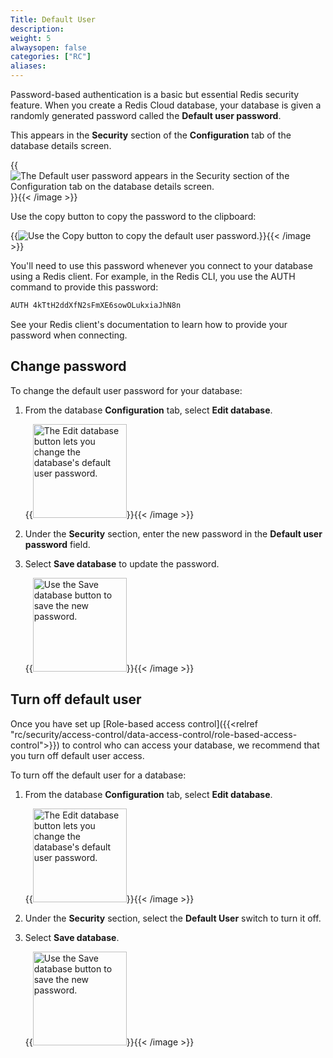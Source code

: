 ```yaml
---
Title: Default User
description:
weight: 5
alwaysopen: false
categories: ["RC"]
aliases: 
---
```


Password-based authentication is a basic but essential Redis security feature. When you create a Redis Cloud database, your database is given a randomly generated password called the **Default user password**.

This appears in the **Security** section of the **Configuration** tab of the database details screen.

{{<image filename="images/rc/database-fixed-configuration-security.png" alt="The Default user password appears in the Security section of the Configuration tab on the database details screen." >}}{{< /image >}}

Use the copy button to copy the password to the clipboard:

{{<image filename="images/rc/button-database-password-copy.png"  alt="Use the Copy button to copy the default user password." >}}{{< /image >}}

You'll need to use this password whenever you connect to your database using a Redis client. For example,
in the Redis CLI, you use the AUTH command to provide this password:

```sh
AUTH 4kTtH2ddXfN2sFmXE6sowOLukxiaJhN8n
```

See your Redis client's documentation to learn how to provide your password when connecting.

## Change password

To change the default user password for your database:

1. From the database **Configuration** tab, select **Edit database**.

    {{<image filename="images/rc/button-database-edit.png" width="150px" alt="The Edit database button lets you change the database's default user password." >}}{{< /image >}}

1. Under the **Security** section, enter the new password in the **Default user password** field.

1. Select **Save database** to update the password.

    {{<image filename="images/rc/button-database-save.png" width="150px" alt="Use the Save database button to save the new password." >}}{{< /image >}}

## Turn off default user

Once you have set up [Role-based access control]({{<relref "rc/security/access-control/data-access-control/role-based-access-control">}}) to control who can access your database, we recommend that you turn off default user access.

To turn off the default user for a database:

1. From the database **Configuration** tab, select **Edit database**.

    {{<image filename="images/rc/button-database-edit.png" width="150px" alt="The Edit database button lets you change the database's default user password." >}}{{< /image >}}

1. Under the **Security** section, select the **Default User** switch to turn it off.

1. Select **Save database**.

    {{<image filename="images/rc/button-database-save.png" width="150px" alt="Use the Save database button to save the new password." >}}{{< /image >}}